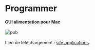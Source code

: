# Programmer
**GUI  alimentation pour Mac**
<br/><br/>
![pub](http://bmaillard.free.fr/programmer/pub/pub1.png)
<br/><br/>
Lien de téléchargement : [site applications](http://bmaillard.free.fr/programmer/).


